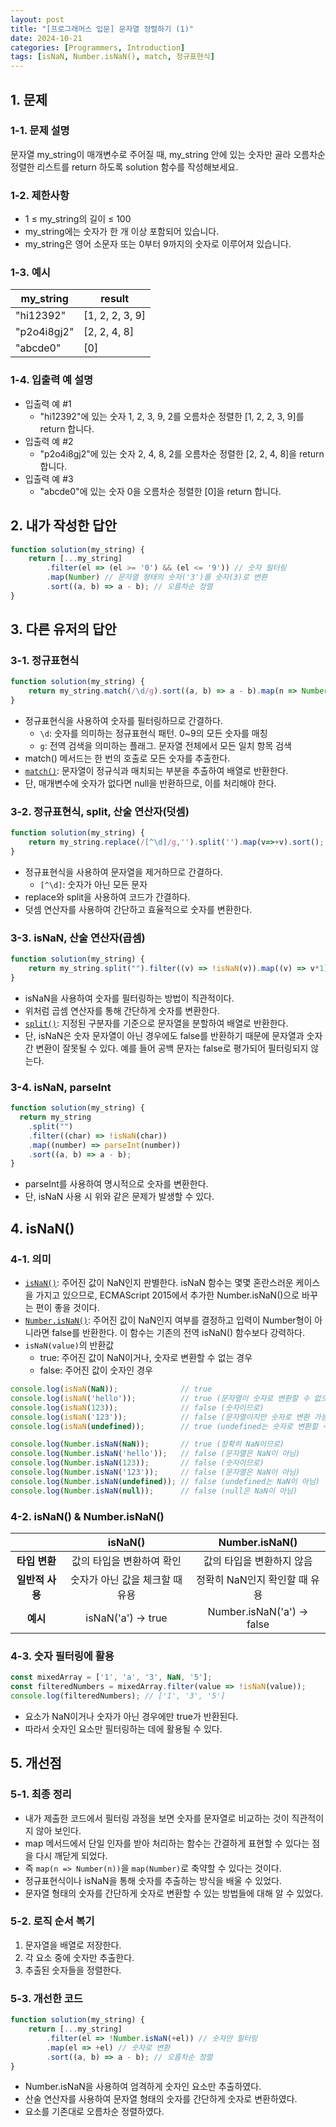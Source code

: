 ```yaml
---
layout: post
title: "[프로그래머스 입문] 문자열 정렬하기 (1)"
date: 2024-10-21
categories: [Programmers, Introduction]
tags: [isNaN, Number.isNaN(), match, 정규표현식]
---
```


## 1. 문제
### 1-1. 문제 설명
문자열 my_string이 매개변수로 주어질 때, my_string 안에 있는 숫자만 골라 오름차순 정렬한 리스트를 return 하도록 solution 함수를 작성해보세요.

### 1-2. 제한사항
- 1 ≤ my_string의 길이 ≤ 100
- my_string에는 숫자가 한 개 이상 포함되어 있습니다.
- my_string은 영어 소문자 또는 0부터 9까지의 숫자로 이루어져 있습니다.

### 1-3. 예시
<table>
  <thead>
    <tr>
      <th>my_string</th>
      <th>result</th>
    </tr>
  </thead>
  <tbody>
    <tr>
      <td>"hi12392"</td>
      <td>[1, 2, 2, 3, 9]</td>
    </tr>
    <tr>
      <td>"p2o4i8gj2"</td>
      <td>[2, 2, 4, 8]</td>
    </tr>
    <tr>
      <td>"abcde0"</td>
      <td>[0]</td>
    </tr>
  </tbody>
</table>

### 1-4. 입출력 예 설명
- 입출력 예 #1
  - "hi12392"에 있는 숫자 1, 2, 3, 9, 2를 오름차순 정렬한 [1, 2, 2, 3, 9]를 return 합니다.
- 입출력 예 #2
  - "p2o4i8gj2"에 있는 숫자 2, 4, 8, 2를 오름차순 정렬한 [2, 2, 4, 8]을 return 합니다.
- 입출력 예 #3
  - "abcde0"에 있는 숫자 0을 오름차순 정렬한 [0]을 return 합니다.


## 2. 내가 작성한 답안
```javascript
function solution(my_string) {
    return [...my_string]
        .filter(el => (el >= '0') && (el <= '9')) // 숫자 필터링
        .map(Number) // 문자열 형태의 숫자('3')를 숫자(3)로 변환
        .sort((a, b) => a - b); // 오름차순 정렬
}
```


## 3. 다른 유저의 답안
### 3-1. 정규표현식
```javascript
function solution(my_string) {
    return my_string.match(/\d/g).sort((a, b) => a - b).map(n => Number(n));
}
```
- 정규표현식을 사용하여 숫자를 필터링하므로 간결하다.
  - `\d`: 숫자를 의미하는 정규표현식 패턴. 0~9의 모든 숫자를 매칭
  - `g`: 전역 검색을 의미하는 플래그. 문자열 전체에서 모든 일치 항목 검색
- match() 메서드는 한 번의 호출로 모든 숫자를 추출한다.
- [`match()`](https://developer.mozilla.org/ko/docs/Web/JavaScript/Reference/Global_Objects/String/match): 문자열이 정규식과 매치되는 부분을 추출하여 배열로 반환한다.
- 단, 매개변수에 숫자가 없다면 null을 반환하므로, 이를 처리해야 한다.

### 3-2. 정규표현식, split, 산술 연산자(덧셈)
```javascript
function solution(my_string) {
    return my_string.replace(/[^\d]/g,'').split('').map(v=>+v).sort();
}
```
- 정규표현식을 사용하여 문자열을 제거하므로 간결하다.
  - `[^\d]`: 숫자가 아닌 모든 문자
- replace와 split을 사용하여 코드가 간결하다.
- 덧셈 연산자를 사용하여 간단하고 효율적으로 숫자를 변환한다.

### 3-3. isNaN, 산술 연산자(곱셈)
```javascript
function solution(my_string) {
    return my_string.split("").filter((v) => !isNaN(v)).map((v) => v*1).sort((a,b) => a-b)
}
```
- isNaN을 사용하여 숫자를 필터링하는 방법이 직관적이다.
- 위처럼 곱셈 연산자를 통해 간단하게 숫자를 변환한다.
- [`split()`](https://developer.mozilla.org/ko/docs/Web/JavaScript/Reference/Global_Objects/String/split): 지정된 구분자를 기준으로 문자열을 분할하여 배열로 반환한다.
- 단, isNaN은 숫자 문자열이 아닌 경우에도 false를 반환하기 때문에 문자열과 숫자 간 변환이 잘못될 수 있다. 예를 들어 공백 문자는 false로 평가되어 필터링되지 않는다.

### 3-4. isNaN, parseInt
```javascript
function solution(my_string) {
  return my_string
    .split("")
    .filter((char) => !isNaN(char))
    .map((number) => parseInt(number))
    .sort((a, b) => a - b);
}
```
- parseInt를 사용하여 명시적으로 숫자를 변환한다.
- 단, isNaN 사용 시 위와 같은 문제가 발생할 수 있다.


## 4. isNaN()
### 4-1. 의미
- [`isNaN()`](https://developer.mozilla.org/ko/docs/Web/JavaScript/Reference/Global_Objects/isNaN): 주어진 값이 NaN인지 판별한다. isNaN 함수는 몇몇 혼란스러운 케이스을 가지고 있으므로, ECMAScript 2015에서 추가한 Number.isNaN()으로 바꾸는 편이 좋을 것이다.
- [`Number.isNaN()`](https://developer.mozilla.org/ko/docs/Web/JavaScript/Reference/Global_Objects/Number/isNaN): 주어진 값이 NaN인지 여부를 결정하고 입력이 Number형이 아니라면 false를 반환한다. 이 함수는 기존의 전역 isNaN() 함수보다 강력하다.
- `isNaN(value)`의 반환값
  - true: 주어진 값이 NaN이거나, 숫자로 변환할 수 없는 경우
  - false: 주어진 값이 숫자인 경우

```javascript
console.log(isNaN(NaN));              // true
console.log(isNaN('hello'));          // true (문자열이 숫자로 변환할 수 없으므로)
console.log(isNaN(123));              // false (숫자이므로)
console.log(isNaN('123'));            // false (문자열이지만 숫자로 변환 가능하므로)
console.log(isNaN(undefined));        // true (undefined는 숫자로 변환할 수 없으므로)
```
```javascript
console.log(Number.isNaN(NaN));       // true (정확히 NaN이므로)
console.log(Number.isNaN('hello'));   // false (문자열은 NaN이 아님)
console.log(Number.isNaN(123));       // false (숫자이므로)
console.log(Number.isNaN('123'));     // false (문자열은 NaN이 아님)
console.log(Number.isNaN(undefined)); // false (undefined는 NaN이 아님)
console.log(Number.isNaN(null));      // false (null은 NaN이 아님)
```


### 4-2. isNaN() & Number.isNaN()
<table style="text-align: center;">
  <thead>
    <tr>
      <th></th>
      <th>isNaN()</th>
      <th>Number.isNaN()</th>
    </tr>
  </thead>
  <tbody>
    <tr>
      <td><b>타입 변환</b></td>
      <td>값의 타입을 변환하여 확인</td>
      <td>값의 타입을 변환하지 않음</td>
    </tr>
    <tr>
      <td><b>일반적 사용</b></td>
      <td>숫자가 아닌 값을 체크할 때 유용</td>
      <td>정확히 NaN인지 확인할 때 유용</td>
    </tr>
    <tr>
      <td><b>예시</b></td>
      <td>isNaN('a') → true</td>
      <td>Number.isNaN('a') → false</td>
    </tr>
  </tbody>
</table>

### 4-3. 숫자 필터링에 활용
```javascript
const mixedArray = ['1', 'a', '3', NaN, '5'];
const filteredNumbers = mixedArray.filter(value => !isNaN(value));
console.log(filteredNumbers); // ['1', '3', '5']
```
- 요소가 NaN이거나 숫자가 아닌 경우에만 true가 반환된다.
- 따라서 숫자인 요소만 필터링하는 데에 활용될 수 있다.


## 5. 개선점
### 5-1. 최종 정리
- 내가 제출한 코드에서 필터링 과정을 보면 숫자를 문자열로 비교하는 것이 직관적이지 않아 보인다.
- map 메서드에서 단일 인자를 받아 처리하는 함수는 간결하게 표현할 수 있다는 점을 다시 깨닫게 되었다.
- 즉 `map(n => Number(n))`을 `map(Number)`로 축약할 수 있다는 것이다.
- 정규표현식이나 isNaN을 통해 숫자를 추출하는 방식을 배울 수 있었다.
- 문자열 형태의 숫자를 간단하게 숫자로 변환할 수 있는 방법들에 대해 알 수 있었다.

### 5-2. 로직 순서 복기
1. 문자열을 배열로 저장한다.
2. 각 요소 중에 숫자만 추출한다.
3. 추출된 숫자들을 정렬한다.

### 5-3. 개선한 코드
```javascript
function solution(my_string) {
    return [...my_string]
        .filter(el => !Number.isNaN(+el)) // 숫자만 필터링
        .map(el => +el) // 숫자로 변환
        .sort((a, b) => a - b); // 오름차순 정렬
}
```
- Number.isNaN을 사용하여 엄격하게 숫자인 요소만 추출하였다.
- 산술 연산자를 사용하여 문자열 형태의 숫자를 간단하게 숫자로 변환하였다.
- 요소를 기존대로 오름차순 정렬하였다.